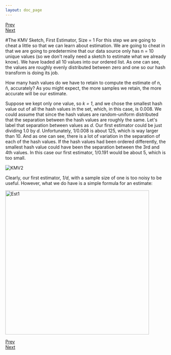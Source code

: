 ```yaml
---
layout: doc_page
---
```

[Prev](KMVempty.html)<br>
[Next](KMVbetterEst.html)

#The KMV Sketch, First Estimator, Size = 1
For this step we are going to cheat a little so that we can learn about estimation. We are going to cheat in that we are going to predetermine that our data source only has <span class="doc-math">n</span> = 10 unique values (so we don't really need a sketch to estimate what we already know).  We have loaded all 10 values into our ordered list.  As one can see, the values are roughly evenly distributed between zero and one so our hash transform is doing its job.

How many hash values do we have to retain to compute the estimate of <span class="doc-math">n</span>, 
<span class="doc-math">n&#770;</span>, accurately? As you might expect, the more samples we retain, the more accurate will be our estimate.

Suppose we kept only one value, so <i>k = 1</i>, and we chose the smallest hash value out of all the hash values in the set, which, in this case, is 0.008.  We could assume that since the hash values are random-uniform distributed that the separation between the hash values are roughly the same.  Let's label that separation between values as <i>d</i>.  Our first estimator could be just dividing 1.0 by <i>d</i>. Unfortunately, 1/0.008 is about 125, which is way larger than 10.  And as one can see, there is a lot of variation in the separation of each of the hash values.  If the hash values had been ordered differently, the smallest hash value could have been the separation between the 3rd and 4th values. In this case our first estimator, 1/0.191 would be about 5, which is too small.  

<img class="ds-img" src="{{site.docs_img_dir}}KMV2.png" alt="KMV2" />

Clearly, our first estimator, <i>1/d</i>, with a sample size of one is too noisy to be useful. However, what we do have is a simple formula for an estimate:

<img src="{{site.docs_img_dir}}Est1Formula.png" alt="Est1" width="450" />



[Prev](KMVempty.html)<br>
[Next](KMVbetterEst.html)

